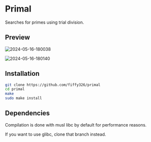 # Primal

Searches for primes using trial division.

## Preview

![2024-05-16-180038](https://github.com/fiffy326/primal/assets/22841956/d5b3e13b-7d59-49c6-8f76-e003a482bb99)

![2024-05-16-180140](https://github.com/fiffy326/primal/assets/22841956/a4b26357-7a0a-4ac6-9192-f1ba28073eec)

## Installation

```sh
git clone https://github.com/fiffy326/primal
cd primal
make
sudo make install
```

## Dependencies
Compilation is done with musl libc by default for performance reasons.

If you want to use glibc, clone that branch instead.
